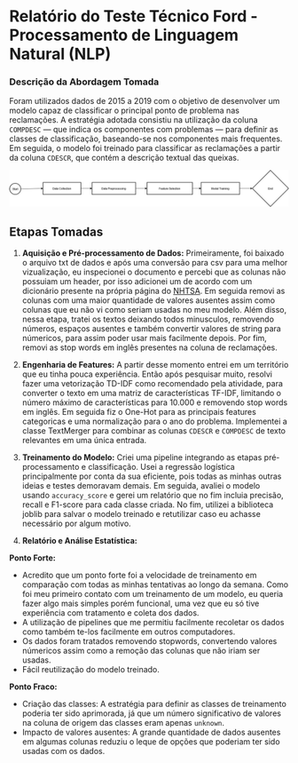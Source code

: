 # Relatório do Teste Técnico Ford - Processamento de Linguagem Natural (NLP)

### Descrição da Abordagem Tomada
Foram utilizados dados de 2015 a 2019 com o objetivo de desenvolver um modelo capaz de classificar o principal ponto de problema nas reclamações. A estratégia adotada consistiu na utilização da coluna `COMPDESC` — que indica os componentes com problemas — para definir as classes de classificação, baseando-se nos componentes mais frequentes. Em seguida, o modelo foi treinado para classificar as reclamações a partir da coluna `CDESCR`, que contém a descrição textual das queixas.

![My Image](/diagrams/project_model.png)

## Etapas Tomadas

1. **Aquisição e Pré-processamento de Dados:**
Primeiramente, foi baixado o arquivo txt de dados e após uma conversão para csv para uma melhor vizualização, eu inspecionei o documento e percebi que as colunas não possuiam um header, por isso adicionei um de acordo com um dicionário presente na própria página do [NHTSA](https://static.nhtsa.gov/odi/ffdd/cmpl/Import_Instructions_Excel_All.pdf). Em seguida removi as colunas com uma maior quantidade de valores ausentes assim como colunas que eu não vi como seriam usadas no meu modelo. Além disso, nessa etapa, tratei os textos deixando todos minusculos, removendo números, espaços ausentes e também convertir valores de string para númericos, para assim poder usar mais facilmente depois. Por fim, removi as stop words em inglês presentes na coluna de reclamações.

2. **Engenharia de Features:**
A partir desse momento entrei em um território que eu tinha pouca experiência. Então após pesquisar muito, resolvi fazer uma vetorização TD-IDF como recomendado pela atividade, para converter o texto em uma matriz de características TF-IDF, limitando o número máximo de características para 10.000 e removendo stop words em inglês. Em seguida fiz o One-Hot para as principais features categoricas e uma normalização para o ano do problema. Implementei a classe TextMerger para combinar as colunas `CDESCR` e `COMPDESC` de texto relevantes em uma única entrada.

3. **Treinamento do Modelo:**
Criei uma pipeline integrando as etapas pré-processamento e classificação. Usei a regressão logística principalmente por conta da sua eficiente, pois todas as minhas outras ideias e testes demoravam demais. Em seguida, avaliei o modelo usando `accuracy_score` e gerei um relatório que no fim incluia precisão, recall e F1-score para cada classe criada. No fim, utilizei a biblioteca joblib para salvar o modelo treinado e retutilizar caso eu achasse necessário por algum motivo.

5. **Relatório e Análise Estatística:**

**Ponto Forte:**
- Acredito que um ponto forte foi a velocidade de treinamento em comparação com todas as minhas tentativas ao longo da semana. Como foi meu primeiro contato com um treinamento de um modelo, eu queria fazer algo mais simples porém funcional, uma vez que eu só tive experiência com tratamento e coleta dos dados.
- A utilização de pipelines que me permitiu facilmente recoletar os dados como também te-los facilmente em outros computadores.
- Os dados foram tratados removendo stopwords, convertendo valores númericos assim como a remoção das colunas que não iriam ser usadas.
- Fácil reutilização do modelo treinado.

**Ponto Fraco:**
- Criação das classes: A estratégia para definir as classes de treinamento poderia ter sido aprimorada, já que um número significativo de valores na coluna de origem das classes eram apenas `unknown`.
- Impacto de valores ausentes: A grande quantidade de dados ausentes em algumas colunas reduziu o leque de opções que poderiam ter sido usadas com os dados.
